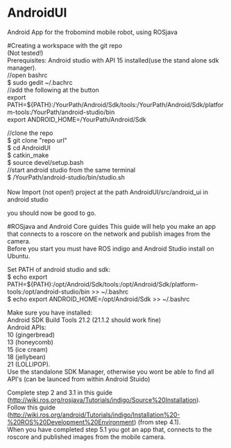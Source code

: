 # AndroidUI<br />
Android App for the frobomind mobile robot, using ROSjava<br />

#Creating a workspace with the git repo<br />
(Not tested!)<br />
Prerequisites: Android studio with API 15 installed(use the stand alone sdk manager).<br />
//open bashrc<br />
$ sudo gedit ~/.bachrc<br />
//add the following at the button<br />
export PATH=${PATH}:/YourPath/Android/Sdk/tools:/YourPath/Android/Sdk/platform-tools:/YourPath/android-studio/bin<br />
export ANDROID_HOME=/YourPath/Android/Sdk<br />

//clone the repo<br />
$ git clone "repo url"<br />
$ cd AndroidUI<br />
$ catkin_make<br />
$ source devel/setup.bash<br />
//start android studio from the same terminal<br />
$ /YourPath/android-studio/bin/studio.sh<br />
<br />
Now Import (not open!) project at the path AndroidUI/src/android_ui in android studio<br />

you should now be good to go.<br />

#ROSjava and Android Core guides
This guide will help you make an app that connects to a roscore on the network and publish images from the camera.<br />
Before you start you must have ROS indigo and Android Studio install on Ubuntu.<br />

Set PATH of android studio and sdk: <br />
$ echo export PATH=\${PATH}:/opt/Android/Sdk/tools:/opt/Android/Sdk/platform-tools:/opt/android-studio/bin >> ~/.bashrc<br />
$ echo export ANDROID_HOME=/opt/Android/Sdk >> ~/.bashrc<br />

Make sure you have installed:<br />
Android SDK Build Tools 21.2 (21.1.2 should work fine)<br />
Android APIs: <br />
	10 (gingerbread)<br />
	13 (honeycomb)<br />
	15 (ice cream)<br />
	18 (jellybean)<br />
	21 (LOLLIPOP). <br />
Use the standalone SDK Manager, otherwise you wont be able to find all API's (can be launced from within Android Stuido)<br />

Complete step 2 and 3.1 in this guide (http://wiki.ros.org/rosjava/Tutorials/indigo/Source%20Installation).<br />
Follow this guide (http://wiki.ros.org/android/Tutorials/indigo/Installation%20-%20ROS%20Development%20Environment) (from step 4.1).<br />
When you have completed step 5.1 you got an app that, connects to the roscore and published images from the mobile camera.<br />








